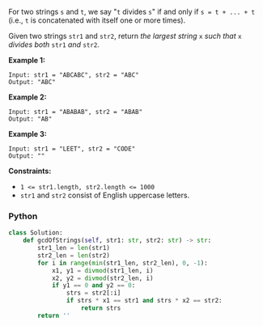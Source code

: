 For two strings  `s`  and  `t`, we say "`t`  divides  `s`" if and only if  `s = t + ... + t`  (i.e.,  `t`  is concatenated with itself one or more times).

Given two strings  `str1`  and  `str2`, return  _the largest string_ `x` _such that_ `x` _divides both_ `str1` _and_ `str2`.

**Example 1:**
```
Input: str1 = "ABCABC", str2 = "ABC"
Output: "ABC"
```

**Example 2:**
```
Input: str1 = "ABABAB", str2 = "ABAB"
Output: "AB"
```

**Example 3:**
```
Input: str1 = "LEET", str2 = "CODE"
Output: ""
```

**Constraints:**

-   `1 <= str1.length, str2.length <= 1000`
-   `str1`  and  `str2`  consist of English uppercase letters.


### Python
```python
class Solution:
    def gcdOfStrings(self, str1: str, str2: str) -> str:
        str1_len = len(str1)
        str2_len = len(str2)
        for i in range(min(str1_len, str2_len), 0, -1):
            x1, y1 = divmod(str1_len, i)
            x2, y2 = divmod(str2_len, i)
            if y1 == 0 and y2 == 0:
                strs = str2[:i]
                if strs * x1 == str1 and strs * x2 == str2:
                    return strs
        return ''
```